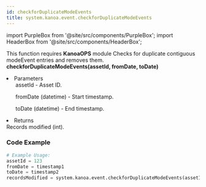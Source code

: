 ```yaml
---
id: checkforDuplicateModeEvents
title: system.kanoa.event.checkforDuplicateModeEvents
---
```


import PurpleBox from '@site/src/components/PurpleBox';
import HeaderBox from '@site/src/components/HeaderBox';

<PurpleBox>This function requires <b>KanoaOPS</b> module</PurpleBox>
<HeaderBox header="Description">
    Checks for duplicate contiguous modeEvent entries and removes them.
</HeaderBox>
<HeaderBox header="Syntax">
    <b>checkforDuplicateModeEvents(assetId, fromDate, toDate)</b>
    <li>Parameters <br />
        <ul>assetId - Asset ID.</ul>
        <ul>fromDate (datetime) - Start timestamp.</ul>
        <ul>toDate (datetime) - End timestamp.</ul>
    </li>
    <li>Returns <br />
        Records modified (int).
    </li>
</HeaderBox>

### Code Example

```python
# Example Usage:
assetId = 123
fromDate = timestamp1
toDate = timestamp2
recordsModified = system.kanoa.event.checkforDuplicateModeEvents(assetId, fromDate, toDate)

